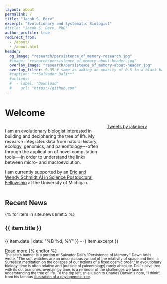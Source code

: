 ```yaml
---
layout: about
permalink: /
title: "Jacob S. Berv"
excerpt: "Evolutionary and Systematic Biologist"
#title: "Jacob S. Berv, PhD"
author_profile: true
redirect_from: 
  - /about/
  - /about.html
header:
  og_image: "research/persistence_of_memory-research.jpg"
  #image: "research/persistence_of_memory-about-header.jpg"
  overlay_image: "research/persistence_of_memory-about-header.jpg"
  overlay_filter: 0.35 # same as adding an opacity of 0.5 to a black background
  #caption: "**Salvador Dalí**"
  #actions:
  #  - label: "Download"
  #    url: "https://github.com"
---
```


# Welcome

<div class="wide-content">
  <div style="display: flex; justify-content: space-between; align-items: flex-start;">
    <div style="width: 60%;">
      <p>I am an evolutionary biologist interested in building and deciphering the tree of life. My research integrates data from natural history, ecology, genomics, and paleontology---often through the application of novel computation tools---in order to understand the links between micro- and macroevolution.</p><p></p><p>I am currently supported by an <a href="https://midas.umich.edu/news/michigan-institute-for-data-science-announces-new-fellows/">Eric and Wendy Schmidt AI in Science Postdoctoral Fellowship</a> at the University of Michigan.</p>
    </div>
    <div class="twitter-container" style="width: 35%;">
      <a class="twitter-timeline" data-width="300" data-height="300" data-theme="light" href="https://twitter.com/jakeberv?ref_src=twsrc%5Etfw">Tweets by jakeberv</a>
      <script async src="https://platform.twitter.com/widgets.js" charset="utf-8"></script>
    </div>
  </div>
</div>


<style>
  @media (max-width: 768px) {
    .twitter-container {
      display: none;
    }
  }
</style>


## Recent News
{% for item in site.news limit:5 %}
  <h4 style="font-size: 1.25em;">{{ item.title }}</h4>
  <p>{{ item.date | date: "%B %d, %Y" }} - {{ item.excerpt }}</p>
  <a href="{{ item.url | prepend: site.baseurl }}">Read more</a>
{% endfor %}

<br>

<small style="line-height: 1 !important; display: block; margin: 0;">
The site's banner is a portion of Salvador Dali's "Persistence of Memory." Dawn Adès wrote, "The soft watches are an unconscious symbol of the relativity of space and time, a Surrealist meditation on the collapse of our notions of a fixed cosmic order." In evolutionary biology, time is often relative and (outside of paleontology) rarely absolute. Dalí's olive tree with its cut branches, overlain by time, is a reminder of the challenges we face in understanding the tree of life. To the top left, an allusion to Charles Darwin's note, "I think", from his famous <a href="https://www.amnh.org/exhibitions/darwin/the-idea-takes-shape/i-think">illustration of a phylogenetic tree</a>.
</small>